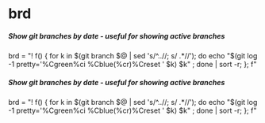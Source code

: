 # brd

##### Show git branches by date - useful for showing active branches

   brd  = "! f() { for k in $(git branch $@ | sed 's/^..//; s/ .*//'); do  echo "$(git log -1 pretty='%Cgreen%ci %Cblue(%cr)%Creset ' $k) $k" ;  done | sort -r; }; f"

##### Show git branches by date - useful for showing active branches

   brd  = "! f() { for k in $(git branch $@ | sed 's/^..//; s/ .*//'); do  echo "$(git log -1 pretty='%Cgreen%ci %Cblue(%cr)%Creset ' $k) $k" ;  done | sort -r; }; f"
